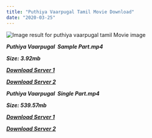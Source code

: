 ```yaml
---
title: "Puthiya Vaarpugal Tamil Movie Download"
date: "2020-03-25"
---
```


![Image result for puthiya vaarpugal tamil Movie image](https://media-images.mio.to/various_artists/P/Puthiya{b8ae04a0e9ab0f9e64837bab03a252825878f388f00779843f60cec38aa445db}20Vaarpugal{b8ae04a0e9ab0f9e64837bab03a252825878f388f00779843f60cec38aa445db}20{b8ae04a0e9ab0f9e64837bab03a252825878f388f00779843f60cec38aa445db}281979{b8ae04a0e9ab0f9e64837bab03a252825878f388f00779843f60cec38aa445db}29/Art-350.jpg)

**_Puthiya Vaarpugal  Sample Part.mp4_**

**_Size: 3.92mb_**

**_[Download Server 1](http://b3.wetransfer.vip/files/{b8ae04a0e9ab0f9e64837bab03a252825878f388f00779843f60cec38aa445db}20Actor{b8ae04a0e9ab0f9e64837bab03a252825878f388f00779843f60cec38aa445db}20Hits{b8ae04a0e9ab0f9e64837bab03a252825878f388f00779843f60cec38aa445db}20Collection/Bhagyaraj{b8ae04a0e9ab0f9e64837bab03a252825878f388f00779843f60cec38aa445db}20Movies{b8ae04a0e9ab0f9e64837bab03a252825878f388f00779843f60cec38aa445db}20Collections/Puthiya{b8ae04a0e9ab0f9e64837bab03a252825878f388f00779843f60cec38aa445db}20Vaarpugal{b8ae04a0e9ab0f9e64837bab03a252825878f388f00779843f60cec38aa445db}20(1979)/Puthiya{b8ae04a0e9ab0f9e64837bab03a252825878f388f00779843f60cec38aa445db}20Vaarpugal{b8ae04a0e9ab0f9e64837bab03a252825878f388f00779843f60cec38aa445db}20(1979){b8ae04a0e9ab0f9e64837bab03a252825878f388f00779843f60cec38aa445db}20Sample{b8ae04a0e9ab0f9e64837bab03a252825878f388f00779843f60cec38aa445db}20HD.mp4)_**

**_[Download Server 2](http://b3.wetransfer.vip/files/{b8ae04a0e9ab0f9e64837bab03a252825878f388f00779843f60cec38aa445db}20Actor{b8ae04a0e9ab0f9e64837bab03a252825878f388f00779843f60cec38aa445db}20Hits{b8ae04a0e9ab0f9e64837bab03a252825878f388f00779843f60cec38aa445db}20Collection/Bhagyaraj{b8ae04a0e9ab0f9e64837bab03a252825878f388f00779843f60cec38aa445db}20Movies{b8ae04a0e9ab0f9e64837bab03a252825878f388f00779843f60cec38aa445db}20Collections/Puthiya{b8ae04a0e9ab0f9e64837bab03a252825878f388f00779843f60cec38aa445db}20Vaarpugal{b8ae04a0e9ab0f9e64837bab03a252825878f388f00779843f60cec38aa445db}20(1979)/Puthiya{b8ae04a0e9ab0f9e64837bab03a252825878f388f00779843f60cec38aa445db}20Vaarpugal{b8ae04a0e9ab0f9e64837bab03a252825878f388f00779843f60cec38aa445db}20(1979){b8ae04a0e9ab0f9e64837bab03a252825878f388f00779843f60cec38aa445db}20Sample{b8ae04a0e9ab0f9e64837bab03a252825878f388f00779843f60cec38aa445db}20HD.mp4)_**

**_Puthiya Vaarpugal  Single Part.mp4_**

**_Size: 539.57mb_**

**_[Download Server 1](http://b3.wetransfer.vip/files/{b8ae04a0e9ab0f9e64837bab03a252825878f388f00779843f60cec38aa445db}20Actor{b8ae04a0e9ab0f9e64837bab03a252825878f388f00779843f60cec38aa445db}20Hits{b8ae04a0e9ab0f9e64837bab03a252825878f388f00779843f60cec38aa445db}20Collection/Bhagyaraj{b8ae04a0e9ab0f9e64837bab03a252825878f388f00779843f60cec38aa445db}20Movies{b8ae04a0e9ab0f9e64837bab03a252825878f388f00779843f60cec38aa445db}20Collections/Puthiya{b8ae04a0e9ab0f9e64837bab03a252825878f388f00779843f60cec38aa445db}20Vaarpugal{b8ae04a0e9ab0f9e64837bab03a252825878f388f00779843f60cec38aa445db}20(1979)/Puthiya{b8ae04a0e9ab0f9e64837bab03a252825878f388f00779843f60cec38aa445db}20Vaarpugal{b8ae04a0e9ab0f9e64837bab03a252825878f388f00779843f60cec38aa445db}20(1979){b8ae04a0e9ab0f9e64837bab03a252825878f388f00779843f60cec38aa445db}20Single{b8ae04a0e9ab0f9e64837bab03a252825878f388f00779843f60cec38aa445db}20Part{b8ae04a0e9ab0f9e64837bab03a252825878f388f00779843f60cec38aa445db}20HD.mp4)_**

**_[Download Server 2](http://b3.wetransfer.vip/files/{b8ae04a0e9ab0f9e64837bab03a252825878f388f00779843f60cec38aa445db}20Actor{b8ae04a0e9ab0f9e64837bab03a252825878f388f00779843f60cec38aa445db}20Hits{b8ae04a0e9ab0f9e64837bab03a252825878f388f00779843f60cec38aa445db}20Collection/Bhagyaraj{b8ae04a0e9ab0f9e64837bab03a252825878f388f00779843f60cec38aa445db}20Movies{b8ae04a0e9ab0f9e64837bab03a252825878f388f00779843f60cec38aa445db}20Collections/Puthiya{b8ae04a0e9ab0f9e64837bab03a252825878f388f00779843f60cec38aa445db}20Vaarpugal{b8ae04a0e9ab0f9e64837bab03a252825878f388f00779843f60cec38aa445db}20(1979)/Puthiya{b8ae04a0e9ab0f9e64837bab03a252825878f388f00779843f60cec38aa445db}20Vaarpugal{b8ae04a0e9ab0f9e64837bab03a252825878f388f00779843f60cec38aa445db}20(1979){b8ae04a0e9ab0f9e64837bab03a252825878f388f00779843f60cec38aa445db}20Single{b8ae04a0e9ab0f9e64837bab03a252825878f388f00779843f60cec38aa445db}20Part{b8ae04a0e9ab0f9e64837bab03a252825878f388f00779843f60cec38aa445db}20HD.mp4)_**
